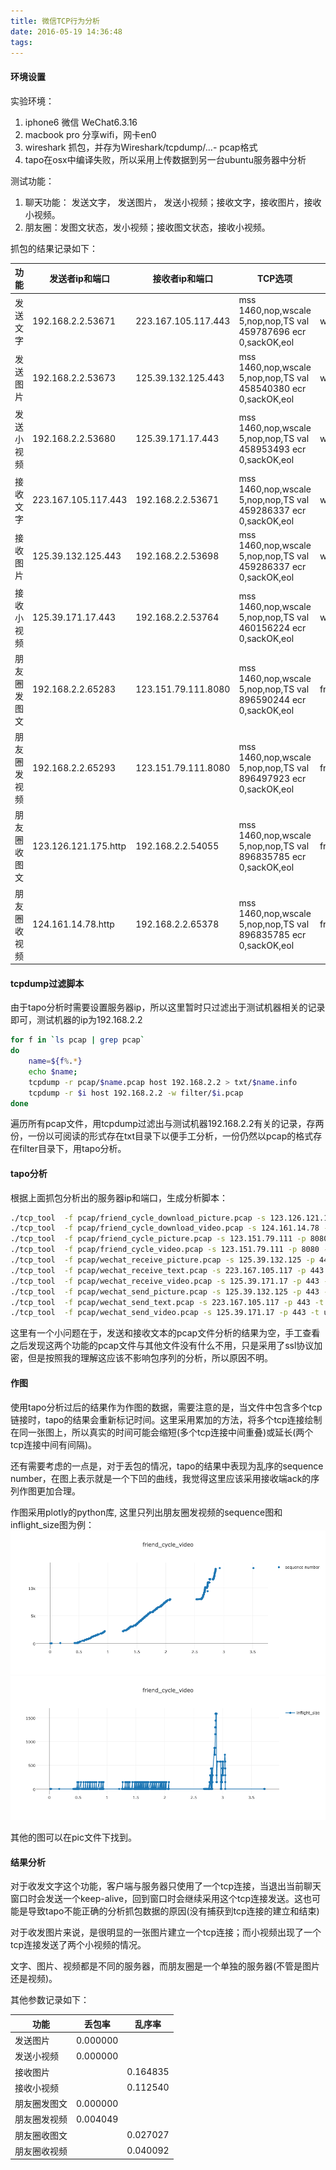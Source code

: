 ```yaml
---
title: 微信TCP行为分析
date: 2016-05-19 14:36:48
tags:
---
```


#### 环境设置

实验环境：

1. iphone6 微信 WeChat6.3.16
2. macbook pro 分享wifi，网卡en0
3. wireshark 抓包，并存为Wireshark/tcpdump/...- pcap格式
4. tapo在osx中编译失败，所以采用上传数据到另一台ubuntu服务器中分析

测试功能：

1. 聊天功能： 发送文字， 发送图片， 发送小视频；接收文字，接收图片，接收小视频。
2. 朋友圈：发图文状态，发小视频；接收图文状态，接收小视频。

抓包的结果记录如下：

功能 | 发送者ip和端口 | 接收者ip和端口 | TCP选项 | 文件名
----| -------------| ------------- | ------| -----
发送文字|192.168.2.2.53671|223.167.105.117.443|mss 1460,nop,wscale 5,nop,nop,TS val 459787696 ecr 0,sackOK,eol|wechat\_send\_text
发送图片|192.168.2.2.53673|125.39.132.125.443|mss 1460,nop,wscale 5,nop,nop,TS val 458540380 ecr 0,sackOK,eol|wechat\_send\_picture
发送小视频|192.168.2.2.53680|125.39.171.17.443|mss 1460,nop,wscale 5,nop,nop,TS val 458953493 ecr 0,sackOK,eol|wechat\_send\_video
接收文字|223.167.105.117.443|192.168.2.2.53671|mss 1460,nop,wscale 5,nop,nop,TS val 459286337 ecr 0,sackOK,eol|wechat\_receive\_text
接收图片|125.39.132.125.443|192.168.2.2.53698|mss 1460,nop,wscale 5,nop,nop,TS val 459286337 ecr 0,sackOK,eol|wechat\_receive\_picture
接收小视频|125.39.171.17.443|192.168.2.2.53764|mss 1460,nop,wscale 5,nop,nop,TS val 460156224 ecr 0,sackOK,eol|wechat\_receive\_video
朋友圈发图文|192.168.2.2.65283|123.151.79.111.8080|mss 1460,nop,wscale 5,nop,nop,TS val 896590244 ecr 0,sackOK,eol|friend\_cycle\_picture
朋友圈发视频|192.168.2.2.65293|123.151.79.111.8080|mss 1460,nop,wscale 5,nop,nop,TS val 896497923 ecr 0,sackOK,eol|friend\_cycle\_video
朋友圈收图文|123.126.121.175.http|192.168.2.2.54055|mss 1460,nop,wscale 5,nop,nop,TS val 896835785 ecr 0,sackOK,eol|friend\_cycle\_download\_picture
朋友圈收视频|124.161.14.78.http|192.168.2.2.65378|mss 1460,nop,wscale 5,nop,nop,TS val 896835785 ecr 0,sackOK,eol|friend\_cycle\_download\_video

#### tcpdump过滤脚本
由于tapo分析时需要设置服务器ip，所以这里暂时只过滤出于测试机器相关的记录即可，测试机器的ip为192.168.2.2

~~~ sh
for f in `ls pcap | grep pcap`
do
    name=${f%.*}
    echo $name;
    tcpdump -r pcap/$name.pcap host 192.168.2.2 > txt/$name.info
    tcpdump -r $i host 192.168.2.2 -w filter/$i.pcap
done
~~~

遍历所有pcap文件，用tcpdump过滤出与测试机器192.168.2.2有关的记录，存两份，一份以可阅读的形式存在txt目录下以便手工分析，一份仍然以pcap的格式存在filter目录下，用tapo分析。

#### tapo分析
根据上面抓包分析出的服务器ip和端口，生成分析脚本：

~~~sh
./tcp_tool  -f pcap/friend_cycle_download_picture.pcap -s 123.126.121.175 -p 80 -t down > rst/friend_cycle_download_picture.txt
./tcp_tool  -f pcap/friend_cycle_download_video.pcap -s 124.161.14.78 -p 80 -t down > rst/friend_cycle_download_video.txt
./tcp_tool  -f pcap/friend_cycle_picture.pcap -s 123.151.79.111 -p 8080 -t up > rst/friend_cycle_picture.txt
./tcp_tool  -f pcap/friend_cycle_video.pcap -s 123.151.79.111 -p 8080 -t up > rst/friend_cycle_video.txt
./tcp_tool  -f pcap/wechat_receive_picture.pcap -s 125.39.132.125 -p 443 -t down > rst/wechat_receive_picture.txt
./tcp_tool  -f pcap/wechat_receive_text.pcap -s 223.167.105.117 -p 443 -t down > rst/wechat_receive_text.txt
./tcp_tool  -f pcap/wechat_receive_video.pcap -s 125.39.171.17 -p 443 -t down > rst/wechat_receive_video.txt
./tcp_tool  -f pcap/wechat_send_picture.pcap -s 125.39.132.125 -p 443 -t up > rst/wechat_send_picture.txt
./tcp_tool  -f pcap/wechat_send_text.pcap -s 223.167.105.117 -p 443 -t up > rst/wechat_send_text.txt
./tcp_tool  -f pcap/wechat_send_video.pcap -s 125.39.171.17 -p 443 -t up > rst/wechat_send_video.txt
~~~

这里有一个小问题在于，发送和接收文本的pcap文件分析的结果为空，手工查看之后发现这两个功能的pcap文件与其他文件没有什么不用，只是采用了ssl协议加密，但是按照我的理解这应该不影响包序列的分析，所以原因不明。

#### 作图
使用tapo分析过后的结果作为作图的数据，需要注意的是，当文件中包含多个tcp链接时，tapo的结果会重新标记时间。这里采用累加的方法，将多个tcp连接绘制在同一张图上，所以真实的时间可能会缩短(多个tcp连接中间重叠)或延长(两个tcp连接中间有间隔)。

还有需要考虑的一点是，对于丢包的情况，tapo的结果中表现为乱序的sequence number，在图上表示就是一个下凹的曲线，我觉得这里应该采用接收端ack的序列作图更加合理。

作图采用plotly的python库, 这里只列出朋友圈发视频的sequence图和inflight_size图为例：
![](/uploads/friend_cycle_post_video_sequence_number.png)
![](/uploads/friend_cycle_post_video_inflight_size.png)

其他的图可以在pic文件下找到。

#### 结果分析

对于收发文字这个功能，客户端与服务器只使用了一个tcp连接，当退出当前聊天窗口时会发送一个keep-alive，回到窗口时会继续采用这个tcp连接发送。这也可能是导致tapo不能正确的分析抓包数据的原因(没有捕获到tcp连接的建立和结束)

对于收发图片来说，是很明显的一张图片建立一个tcp连接；而小视频出现了一个tcp连接发送了两个小视频的情况。

文字、图片、视频都是不同的服务器，而朋友圈是一个单独的服务器(不管是图片还是视频)。

其他参数记录如下：

功能 | 丢包率 | 乱序率 
----| ------| -----
发送图片| 0.000000 | 
发送小视频|0.000000 |
接收图片|  | 0.164835
接收小视频| | 0.112540 
朋友圈发图文|0.000000  |
朋友圈发视频|0.004049 |
朋友圈收图文| | 0.027027
朋友圈收视频| |0.040092



